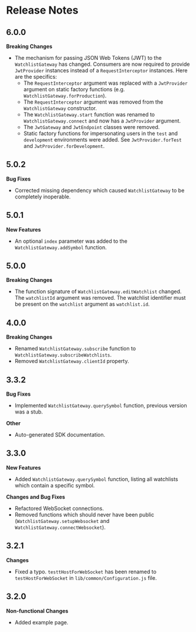 # Release Notes

## 6.0.0
**Breaking Changes**

* The mechanism for passing JSON Web Tokens (JWT) to the ```WatchlistGateway``` has changed. Consumers are now required to provide ```JwtProvider``` instances instead of a ```RequestInterceptor``` instances. Here are the specifics:
  * The ```RequestInterceptor``` argument was replaced with a ```JwtProvider``` argument on static factory functions (e.g. ```WatchlistGateway.forProduction```).
  * The ```RequestInterceptor``` argument was removed from the ```WatchlistGateway``` constructor.
  * The ```WatchlistGateway.start``` function was renamed to ```WatchlistGateway.connect``` and now has a ```JwtProvider``` argument.
  * The ```JwtGateway``` and ```JwtEndpoint``` classes were removed.
  * Static factory functions for impersonating users in the ```test``` and ```development``` environments were added. See ```JwtProvider.forTest``` and ```JwtProvider.forDevelopment```.

## 5.0.2
**Bug Fixes**

* Corrected missing dependency which caused ```WatchlistGateway``` to be completely inoperable.

## 5.0.1
**New Features**

* An optional ```index``` parameter was added to the ```WatchlistGateway.addSymbol``` function.

## 5.0.0
**Breaking Changes**

* The function signature of ```WatchlistGateway.editWatchlist``` changed. The ```watchlistId``` argument was removed. The watchlist identifier must be present on the ```watchlist``` argument as ```watchlist.id```.

## 4.0.0
**Breaking Changes**

* Renamed ```WatchlistGateway.subscribe``` function to ```WatchlistGateway.subscribeWatchlists```.
* Removed ```WatchlistGateway.clientId``` property.

## 3.3.2
**Bug Fixes**

* Implemented ```WatchlistGateway.querySymbol``` function, previous version was a stub.

**Other**

* Auto-generated SDK documentation.

## 3.3.0
**New Features**

* Added ```WatchlistGateway.querySymbol``` function, listing all watchlists which contain a specific symbol.

**Changes and Bug Fixes**

* Refactored WebSocket connections.
* Removed functions which should never have been public (```WatchlistGateway.setupWebsocket``` and ```WatchlistGateway.connectWebsocket```).

## 3.2.1
**Changes**

* Fixed a typo. `testtHostForWebSocket` has been renamed to `testHostForWebSocket` in `lib/common/Configuration.js` file.


## 3.2.0
**Non-functional Changes**

* Added example page.

